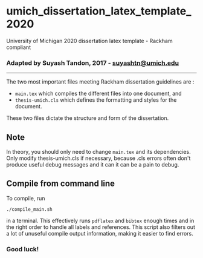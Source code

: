 # umich_dissertation_latex_template_2020
University of Michigan 2020 dissertation latex template - Rackham compliant
### Adapted by Suyash Tandon, 2017 - suyashtn@umich.edu
---
The two most important files meeting Rackham dissertation guidelines
are :
* `main.tex` which compiles the different files into one document, and
* `thesis-umich.cls` which defines the formatting and styles for the document.

These two files dictate the structure and form of the dissertation.  

## Note
In theory, you should only need to change `main.tex` and its dependencies. Only modify
thesis-umich.cls if necessary, because .cls errors often don't produce useful debug messages and it can it can be a pain to debug.

## Compile from command line
To compile, run
```
./compile_main.sh
```
in a terminal. This effectively runs `pdflatex` and `bibtex` enough times and in the right order to handle all labels and references.  This script also filters out a lot of
unuseful compile output information, making it easier to find errors.

### Good luck!
